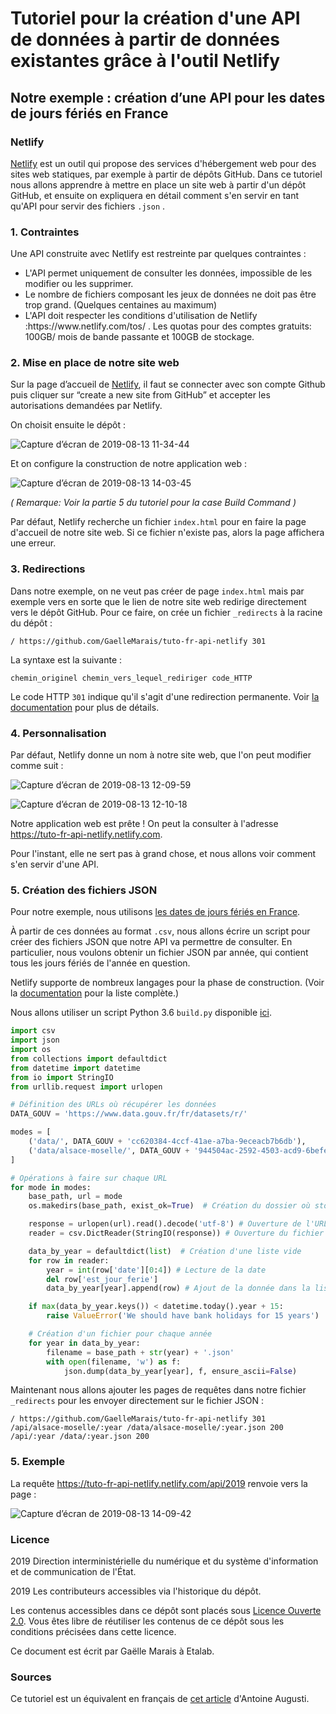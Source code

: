 # Tutoriel pour la création d'une API de données à partir de données existantes grâce à l'outil Netlify
## Notre exemple : création d’une API pour les dates de jours fériés en France



### Netlify
[Netlify](https://www.netlify.com/) est un outil qui propose des services d'hébergement web pour des sites web statiques, par exemple à partir de dépôts GitHub.
Dans ce tutoriel nous allons apprendre à mettre en place un site web à partir d'un dépôt GitHub, et ensuite on expliquera en détail comment s'en servir en tant qu'API pour servir des fichiers `.json` .


### 1. Contraintes
Une API construite avec Netlify est restreinte par quelques contraintes :
<ul>
<li> L'API permet uniquement de consulter les données, impossible de les modifier ou les supprimer.
<li> Le nombre de fichiers composant les jeux de données ne doit pas être trop grand. (Quelques centaines au maximum)
<li> L'API doit respecter les conditions d'utilisation de Netlify :https://www.netlify.com/tos/ . Les quotas pour des comptes gratuits: 100GB/ mois de bande passante et 100GB de stockage.
</ul>

### 2. Mise en place de notre site web

Sur la page d’accueil de [Netlify](https://www.netlify.com/), il faut se connecter avec son compte Github puis cliquer sur “create a new site from GitHub” et accepter les autorisations demandées par Netlify.

On choisit ensuite le dépôt  :

![Capture d’écran de 2019-08-13 11-34-44](https://user-images.githubusercontent.com/14167172/62934329-9276a700-bdc4-11e9-9914-6008ee4d144c.png)

Et on configure la construction de notre application web :

![Capture d’écran de 2019-08-13 14-03-45](https://user-images.githubusercontent.com/14167172/62940164-44b56b00-bdd3-11e9-8dd0-558f13dd311d.png)

*( Remarque: Voir la partie 5 du tutoriel pour la case Build Command )*

Par défaut, Netlify recherche un fichier `index.html` pour en faire la page d'accueil de notre site web. Si ce fichier n'existe pas, alors la page affichera une erreur.

### 3. Redirections

Dans notre exemple, on ne veut pas créer de page `index.html` mais par exemple vers en sorte que le lien de notre site web redirige directement vers le dépôt GitHub.
Pour ce faire, on crée un fichier `_redirects` à la racine du dépôt :
```
/ https://github.com/GaelleMarais/tuto-fr-api-netlify 301
```

La syntaxe est la suivante :
```
chemin_originel chemin_vers_lequel_rediriger code_HTTP
```

Le code HTTP `301` indique qu'il s'agit d'une redirection permanente. Voir [la documentation](https://www.netlify.com/docs/redirects/) pour plus de détails.


### 4. Personnalisation

Par défaut, Netlify donne un nom à notre site web, que l'on peut modifier comme suit :

![Capture d’écran de 2019-08-13 12-09-59](https://user-images.githubusercontent.com/14167172/62934536-1597fd00-bdc5-11e9-918b-a44fe1e8565e.png)

![Capture d’écran de 2019-08-13 12-10-18](https://user-images.githubusercontent.com/14167172/62934540-1761c080-bdc5-11e9-9ff6-ed594c06795a.png)

Notre application web est prête ! On peut la consulter à l'adresse https://tuto-fr-api-netlify.netlify.com.

Pour l'instant, elle ne sert pas à grand chose, et nous allons voir comment s'en servir d'une API.


### 5. Création des fichiers JSON

Pour notre exemple, nous utilisons [les dates de jours fériés en France](https://www.data.gouv.fr/fr/datasets/jours-feries-en-france/).

À partir de ces données au format `.csv`, nous allons écrire un script pour créer des fichiers JSON que notre API va permettre de consulter. En particulier, nous voulons obtenir un fichier JSON par année, qui contient tous les jours fériés de l'année en question.

Netlify supporte de nombreux langages pour la phase de construction. (Voir la [documentation](https://www.netlify.com/docs/build-settings/) pour la liste complète.)

Nous allons utiliser un script Python 3.6 `build.py` disponible [ici](https://github.com/AntoineAugusti/api-jours-feries-france/blob/master/build.py).
```python
import csv
import json
import os
from collections import defaultdict
from datetime import datetime
from io import StringIO
from urllib.request import urlopen

# Définition des URLs où récupérer les données
DATA_GOUV = 'https://www.data.gouv.fr/fr/datasets/r/'

modes = [
    ('data/', DATA_GOUV + 'cc620384-4ccf-41ae-a7ba-9eceacb7b6db'),
    ('data/alsace-moselle/', DATA_GOUV + '944504ac-2592-4503-acd9-6befe8942ae2'),
]

# Opérations à faire sur chaque URL
for mode in modes:
    base_path, url = mode
    os.makedirs(base_path, exist_ok=True)  # Création du dossier où stocker les fichiers .json

    response = urlopen(url).read().decode('utf-8') # Ouverture de l'URL qui contient le csv
    reader = csv.DictReader(StringIO(response)) # Ouverture du fichier .csv obtenu

    data_by_year = defaultdict(list)  # Création d'une liste vide
    for row in reader:
        year = int(row['date'][0:4]) # Lecture de la date
        del row['est_jour_ferie']
        data_by_year[year].append(row) # Ajout de la donnée dans la liste

    if max(data_by_year.keys()) < datetime.today().year + 15:
        raise ValueError('We should have bank holidays for 15 years')

    # Création d'un fichier pour chaque année
    for year in data_by_year:
        filename = base_path + str(year) + '.json'
        with open(filename, 'w') as f:
            json.dump(data_by_year[year], f, ensure_ascii=False)

```

Maintenant nous allons ajouter les pages de requêtes dans notre fichier `_redirects` pour les envoyer directement sur le fichier JSON :

```
/ https://github.com/GaelleMarais/tuto-fr-api-netlify 301
/api/alsace-moselle/:year /data/alsace-moselle/:year.json 200
/api/:year /data/:year.json 200
```

### 5. Exemple

La requête https://tuto-fr-api-netlify.netlify.com/api/2019 renvoie vers la page :


![Capture d’écran de 2019-08-13 14-09-42](https://user-images.githubusercontent.com/14167172/62940558-24d27700-bdd4-11e9-94fa-c821b2be227c.png)



### Licence

2019 Direction interministérielle du numérique et du système
d'information et de communication de l'État. <br/>

2019 Les contributeurs accessibles via l'historique du dépôt. <br/>

Les contenus accessibles dans ce dépôt sont placés sous [Licence
Ouverte 2.0](LO.md).  Vous êtes libre de réutiliser les contenus de ce dépôt
sous les conditions précisées dans cette licence. </br>

Ce document est écrit par Gaëlle Marais à Etalab.

### Sources

Ce tutoriel est un équivalent en français de [cet article](https://blog.antoine-augusti.fr/2019/01/serving-a-json-rest-api-without-infrastructure-thanks-to-netlify/) d'Antoine Augusti.
